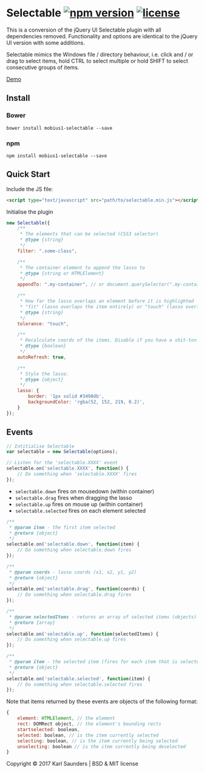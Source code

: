 # Selectable [![npm version](https://badge.fury.io/js/mobius1-selectable.svg)](https://badge.fury.io/js/mobius1-selectable) [![license](https://img.shields.io/github/license/mashape/apistatus.svg)](https://github.com/Mobius1/Selectable/blob/master/LICENSE)
This is a conversion of the jQuery UI Selectable plugin with all dependencies removed. Functionality and options are identical to the jQuery UI version with some additions.

Selectable mimics the Windows file / directory behaviour, i.e. click and / or drag to select items, hold CTRL to select multiple or hold SHIFT to select consecutive groups of items.

[Demo](http://codepen.io/Mobius1/full/qRxaqQ/)

## Install

### Bower
```
bower install mobius1-selectable --save
```

### npm
```
npm install mobius1-selectable --save
```

## Quick Start

Include the JS file:

```html
<script type="text/javascript" src="path/to/selectable.min.js"></script>
```

Initialise the plugin

```javascript
new Selectable({
	/**
	 * The elements that can be selected (CSS3 selector)
	 * @type {string}
	 */
	filter: ".some-class",

	/**
	 * The container element to append the lasso to
	 * @type {string or HTMLElement}
	 */
	appendTo: ".my-container", // or document.querySelector(".my-container")

	/**
	 * How far the lasso overlaps an element before it is highlighted
	 * "fit" (lasso overlaps the item entirely) or "touch" (lasso overlaps the item by any amount).
	 * @type {string}
	 */
	tolerance: "touch",

	/**
	 * Recalculate coords of the items. Disable if you have a shit-ton of items.
	 * @type {boolean}
	 */
	autoRefresh: true,

	/**
	 * Style the lasso.
	 * @type {object}
	 */
	lasso: {
		border: '1px solid #3498db',
		backgroundColor: 'rgba(52, 152, 219, 0.2)',
	}
});
```

## Events

```javascript
// Intitialise Selectable
var selectable = new Selectable(options);

// Listen for the 'selectable.XXXX' event
selectable.on('selectable.XXXX', function() {
    // Do something when 'selectable.XXXX' fires
});
```

* `selectable.down` fires on mousedown (within container)
* `selectable.drag` fires when dragging the lasso
* `selectable.up` fires on mouse up (within container)
* `selectable.selected` fires on each element selected

```javascript
/**
 * @param item - the first item selected
 * @return {object}
 */
selectable.on('selectable.down', function(item) {
	// Do something when selectable.down fires
});

/**
 * @param coords - lasso coords (x1, x2, y1, y2)
 * @return {object}
 */
selectable.on('selectable.drag', function(coords) {
	// Do something when selectable.drag fires
});

/**
 * @param selectedItems - returns an array of selected items (objects)
 * @return {array}
 */
selectable.on('selectable.up', function(selectedItems) {
	// Do something when selectable.up fires
});

/**
 * @param item - the selected item (fires for each item that is selected)
 * @return {object}
 */
selectable.on('selectable.selected', function(item) {
	// Do something when selectable.selected fires
});
```

Note that items returned by these events are objects of the following format:

```javascript
{
    element: HTMLElement, // the element
    rect: DOMRect object, // the element's bounding rects
    startselected: boolean,
    selected: boolean, // is the item currently selected
    selecting: boolean, // is the item currently being selected
    unselecting: boolean // is the item currently being deselected
}
```

Copyright © 2017 Karl Saunders | BSD & MIT license
